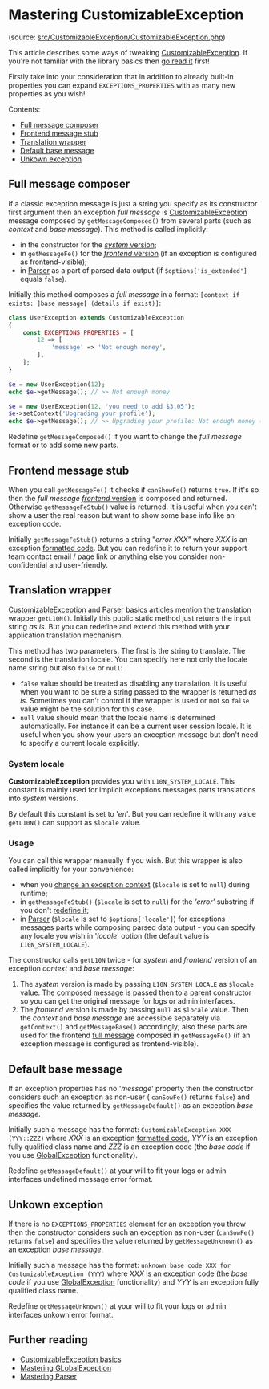 # Mastering CustomizableException

(source:
[src/CustomizableException/CustomizableException.php](../../../../src/CustomizableException/CustomizableException.php))

This article describes some ways of tweaking [CustomizableException](../dummies/customizable-exception.md).
If you're not familiar with the library basics then [go read it](../dummies/about.md) first!

Firstly take into your consideration that in addition to already built-in properties you can expand
`EXCEPTIONS_PROPERTIES` with as many new properties as you wish!

Contents:
- [Full message composer](#full-message-composer)
- [Frontend message stub](#frontend-message-stub)
- [Translation wrapper](#translation-wrapper)
- [Default base message](#default-base-message)
- [Unkown exception](#unkown-exception)

## Full message composer

If a classic exception message is just a string you specify as its constructor first argument then an exception
_full message_ is [CustomizableException](../dummies/customizable-exception.md) message composed by
`getMessageComposed()` from several parts (such as _context_ and _base message_). This method is called implicitly:
- in the constructor for the [_system_ version](#translation-wrapper);
- in `getMessageFe()` for the [_frontend_ version](#translation-wrapper) (if an exception
is configured as frontend-visible);
- in [Parser](../dummies/parser.md) as a part of parsed data output (if `$options['is_extended']` equals `false`).

Initially this method composes a _full message_ in a format:
`[context if exists: ]base message[ (details if exist)]`:

```php
class UserException extends CustomizableException
{
    const EXCEPTIONS_PROPERTIES = [
        12 => [
            'message' => 'Not enough money',
        ],
    ];
}

$e = new UserException(12);
echo $e->getMessage(); // >> Not enough money

$e = new UserException(12, 'you need to add $3.05');
$e->setContext('Upgrading your profile');
echo $e->getMessage(); // >> Upgrading your profile: Not enough money (you need to add $3.05)
```

Redefine `getMessageComposed()` if you want to change the _full message_ format or to add some new parts.

## Frontend message stub

When you call `getMessageFe()` it checks if `canShowFe()` returns `true`. If it's so then the _full message_
[_frontend_ version](#translation-wrapper) is composed and returned. Otherwise `getMessageFeStub()` value is returned.
It is useful when you can't show a user the real reason but want to show some base info like an exception code.

Initially `getMessageFeStub()` returns a string "_error XXX_" where _XXX_ is an exception
[formatted code](global-exception.md#global-codes-formatting). But you can redefine it to return your support team
contact email / page link or anything else you consider non-confidential and user-friendly.

## Translation wrapper

[CustomizableException](../dummies/customizable-exception.md) and [Parser](../dummies/parser.md) basics articles
mention the translation wrapper `getL10N()`. Initially this public static method just returns the input string
_as is_. But you can redefine and extend this method with your application translation mechanism.

This method has two parameters. The first is the string to translate. The second is the translation locale. You can
specify here not only the locale name string but also `false` or `null`:
- `false` value should be treated as disabling any translation. It is useful when you want to be sure a string
passed to the wrapper is returned _as is_. Sometimes you can't control if the wrapper is used or not so `false`
value might be the solution for this case.
- `null` value should mean that the locale name is determined automatically. For instance it can be a current user
session locale. It is useful when you show your users an exception message but don't need to specify a current locale
explicitly.

### System locale

**CustomizableException** provides you with `L10N_SYSTEM_LOCALE`. This constant is mainly used for implicit exceptions
messages parts translations into _system_ versions.

By default this constant is set to '_en_'. But you can redefine it with any value `getL10N()` can support as `$locale`
value.

### Usage

You can call this wrapper manually if you wish. But this wrapper is also called implicitly for your convenience:
- when you [change an exception context](../dummies/customizable-exception.md#exception-context) (`$locale` is set to
`null`) during runtime;
- in `getMessageFeStub()` (`$locale` is set to `null`) for the _'error'_ substring if you don't
[redefine it](#frontend-message-stub);
- in [Parser](../dummies/parser.md) (`$locale` is set to `$options['locale']`) for exceptions messages parts while
composing parsed data output - you can specify any locale you wish in '_locale_' option (the default value is
`L10N_SYSTEM_LOCALE`).

The constructor calls `getL10N` twice - for _system_ and _frontend_ version of an exception _context_ and _base
message_:
1. The _system_ version is made by passing `L10N_SYSTEM_LOCALE` as `$locale` value. The
[composed message](#full-message-composer) is passed then to a parent constructor so you can get the original message
for logs or admin interfaces.
2. The _frontend_ version is made by passing `null` as `$locale` value. Then the _context_ and _base message_
are accessible separately via `getContext()` and `getMessageBase()` accordingly; also these parts are used for the
frontend [full message](#full-message-composer) composed in `getMessageFe()` (if an exception message is configured
as frontend-visible).

## Default base message

If an exception properties has no '_message_' property then the constructor considers such an exception as non-user (
`canSowFe()` returns `false`) and specifies the value returned by `getMessageDefault()` as an exception _base message_.

Initially such a message has the format: `CustomizableException XXX (YYY::ZZZ)` where _XXX_ is an exception
[formatted code](global-exception.md#global-codes-formatting), _YYY_ is an exception fully qualified class name and
_ZZZ_ is an exception code (the _base code_ if you use [GlobalException](../dummies/global-exception.md)
functionality).

Redefine `getMessageDefault()` at your will to fit your logs or admin interfaces undefined message error format.

## Unkown exception

If there is no `EXCEPTIONS_PROPERTIES` element for an exception you throw then the constructor considers such an
exception as non-user (`canSowFe()` returns `false`) and specifies the value returned by `getMessageUnknown()` as an
exception _base message_.

Initially such a message has the format: `unknown base code XXX for CustomizableException (YYY)` where _XXX_ is an
exception code (the _base code_ if you use [GlobalException](../dummies/global-exception.md) functionality) and
_YYY_ is an exception fully qualified class name.

Redefine `getMessageUnknown()` at your will to fit your logs or admin interfaces unkown error format.

## Further reading

- [CustomizableException basics](../dummies/customizable-exception.md)
- [Mastering GLobalException](global-exception.md)
- [Mastering Parser]()
